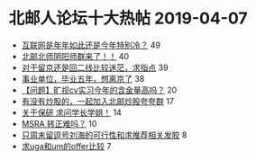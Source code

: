 # 北邮人论坛十大热帖 2019-04-07

- [互联网是年年如此还是今年特别冷？](https://bbs.byr.cn/article/Talking/6110691) 49
- [北邮北师阴阳师群来了！！](https://bbs.byr.cn/article/Picture/3240090) 40
- [对于留京还是回二线比较迷茫，求指点](https://bbs.byr.cn/article/WorkLife/1120572) 39
- [事业单位，毕业五年，想离京了](https://bbs.byr.cn/article/Feeling/3105500) 38
- [【问题】旷视cv实习今年的含金量高吗？](https://bbs.byr.cn/article/IT/49579) 20
- [有没有炒股的，一起加入北邮炒股夸夸群](https://bbs.byr.cn/article/Friends/1919409) 17
- [关于保研 求问学长学姐！](https://bbs.byr.cn/article/AimGraduate/1164089) 14
- [MSRA 转正难吗？](https://bbs.byr.cn/article/Job/2024805) 10
- [只周末留逗号刘海的可行性和求推荐相关发胶](https://bbs.byr.cn/article/Beauty/326715) 8
- [求uga和um的offer比较](https://bbs.byr.cn/article/GoAbroad/363322) 7


